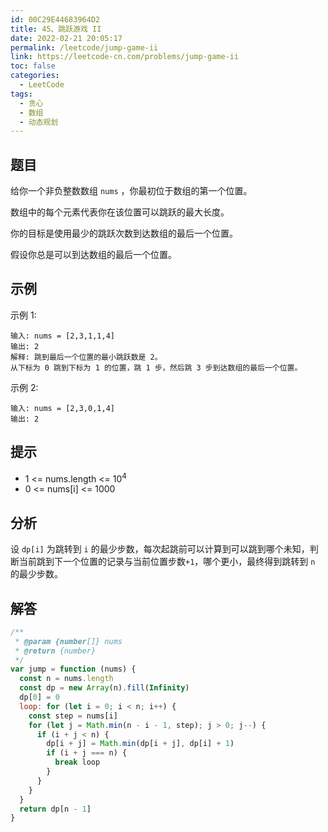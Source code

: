 ```yaml
---
id: 00C29E44683964D2
title: 45、跳跃游戏 II
date: 2022-02-21 20:05:17
permalink: /leetcode/jump-game-ii
link: https://leetcode-cn.com/problems/jump-game-ii
toc: false
categories:
  - LeetCode
tags:
  - 贪心
  - 数组
  - 动态规划
---
```


<Level type='medium'/>

## 题目

给你一个非负整数数组 `nums` ，你最初位于数组的第一个位置。

数组中的每个元素代表你在该位置可以跳跃的最大长度。

你的目标是使用最少的跳跃次数到达数组的最后一个位置。

假设你总是可以到达数组的最后一个位置。

## 示例

示例 1:

```text
输入: nums = [2,3,1,1,4]
输出: 2
解释: 跳到最后一个位置的最小跳跃数是 2。
从下标为 0 跳到下标为 1 的位置，跳 1 步，然后跳 3 步到达数组的最后一个位置。
```

示例 2:

```text
输入: nums = [2,3,0,1,4]
输出: 2
```

## 提示

- 1 <= nums.length <= 10<sup>4</sup>
- 0 <= nums[i] <= 1000

## 分析

设 `dp[i]` 为跳转到 `i` 的最少步数，每次起跳前可以计算到可以跳到哪个未知，判断当前跳到下一个位置的记录与当前位置步数`+1`，哪个更小，最终得到跳转到 `n` 的最少步数。

## 解答

```javascript
/**
 * @param {number[]} nums
 * @return {number}
 */
var jump = function (nums) {
  const n = nums.length
  const dp = new Array(n).fill(Infinity)
  dp[0] = 0
  loop: for (let i = 0; i < n; i++) {
    const step = nums[i]
    for (let j = Math.min(n - i - 1, step); j > 0; j--) {
      if (i + j < n) {
        dp[i + j] = Math.min(dp[i + j], dp[i] + 1)
        if (i + j === n) {
          break loop
        }
      }
    }
  }
  return dp[n - 1]
}
```
